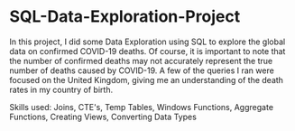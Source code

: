 # SQL-Data-Exploration-Project

In this project, I did some Data Exploration using SQL to explore the global data on confirmed COVID-19 deaths. Of course, it is important to note that the number of
confirmed deaths may not accurately represent the true number of deaths caused by COVID-19. A few of the queries I ran were focused on the United Kingdom, giving me an understanding of the death rates in my country of birth. 

Skills used: Joins, CTE's, Temp Tables, Windows Functions, Aggregate Functions, Creating Views, Converting Data Types
